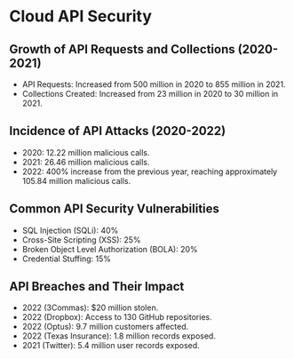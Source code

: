 # Cloud API Security

## Growth of API Requests and Collections (2020-2021)
- API Requests: Increased from 500 million in 2020 to 855 million in 2021.
- Collections Created: Increased from 23 million in 2020 to 30 million in 2021.

## Incidence of API Attacks (2020-2022)
- 2020: 12.22 million malicious calls.
- 2021: 26.46 million malicious calls.
- 2022: 400% increase from the previous year, reaching approximately 105.84 million malicious calls.

## Common API Security Vulnerabilities
- SQL Injection (SQLi): 40%
- Cross-Site Scripting (XSS): 25%
- Broken Object Level Authorization (BOLA): 20%
- Credential Stuffing: 15%

## API Breaches and Their Impact
- 2022 (3Commas): $20 million stolen.
- 2022 (Dropbox): Access to 130 GitHub repositories.
- 2022 (Optus): 9.7 million customers affected.
- 2022 (Texas Insurance): 1.8 million records exposed.
- 2021 (Twitter): 5.4 million user records exposed.
